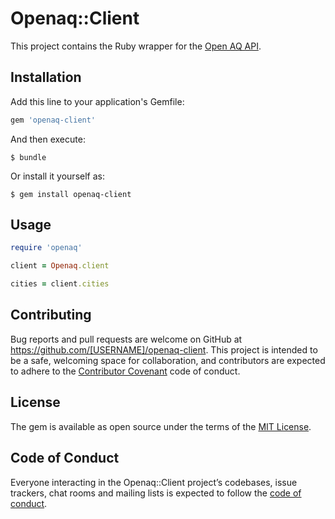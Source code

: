 # Openaq::Client

This project contains the Ruby wrapper for the [Open AQ API](https://docs.openaq.org).

## Installation

Add this line to your application's Gemfile:

```ruby
gem 'openaq-client'
```

And then execute:

    $ bundle

Or install it yourself as:

    $ gem install openaq-client

## Usage

```ruby
require 'openaq'

client = Openaq.client

cities = client.cities
```

## Contributing

Bug reports and pull requests are welcome on GitHub at https://github.com/[USERNAME]/openaq-client. This project is intended to be a safe, welcoming space for collaboration, and contributors are expected to adhere to the [Contributor Covenant](http://contributor-covenant.org) code of conduct.

## License

The gem is available as open source under the terms of the [MIT License](https://opensource.org/licenses/MIT).

## Code of Conduct

Everyone interacting in the Openaq::Client project’s codebases, issue trackers, chat rooms and mailing lists is expected to follow the [code of conduct](https://github.com/[USERNAME]/openaq-client/blob/master/CODE_OF_CONDUCT.md).
